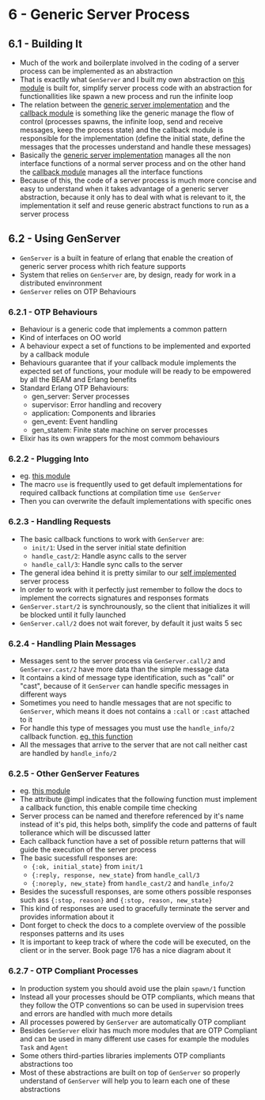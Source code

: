 # 6 - Generic Server Process

## 6.1 - Building It

- Much of the work and boilerplate involved in the coding of a server process can be implemented as an abstraction
- That is exactlly what `GenServer` and I built my own abstraction on [this module](Chapter6.MyServerProcess.html#content) is built for, simplify server process code with an abstraction for functionallities like spawn a new process and run the infinite loop
- The relation between the [generic server implementation](Chapter6.MyServerProcess.html#content) and the [callback module](Chapter6.MyKeyValueStore.html#content) is something like the generic manage the flow of control (processes spawns, the infinite loop, send and receive messages, keep the process state) and the callback module is responsible for the implementation (define the initial state, define the messages that the processes understand and handle these messages)
- Basically the [generic server implementation](Chapter6.MyServerProcess.html#content) manages all the non interface functions of a normal server process and on the other hand the [callback module](Chapter6.MyKeyValueStore.html#content) manages all the interface functions
- Because of this, the code of a server process is much more concise and easy to understand when it takes advantage of a generic server abstraction, because it only has to deal with what is relevant to it, the implementation it self and reuse generic abstract functions to run as a server process

## 6.2 - Using GenServer

- `GenServer` is a built in feature of erlang that enable the creation of generic server process whith rich feature supports
- System that relies on `GenServer` are, by design, ready for work in a distributed envinronment
- `GenServer` relies on OTP Behaviours

### 6.2.1 - OTP Behaviours

- Behaviour is a generic code that implements a common pattern
- Kind of interfaces on OO world
- A behaviour expect a set of functions to be implemented and exported by a callback module
- Behaviours guarantee that if your callback module implements the expected set of functions, your module will be ready to be empowered by all the BEAM and Erlang benefits
- Standard Erlang OTP Behaviours:
  - gen_server: Server processes
  - supervisor: Error handling and recovery
  - application: Components and libraries
  - gen_event: Event handling
  - gen_statem: Finite state machine on server processes
- Elixir has its own wrappers for the most commom behaviours

### 6.2.2 - Plugging Into

- eg. [this module](Chapter6.KeyValueStore.html#content)
- The macro `use` is frequentlly used to get default implementations for required callback functions at compilation time `use GenServer`
- Then you can overwrite the default implementations with specific ones

### 6.2.3 - Handling Requests

- The basic callback functions to work with `GenServer` are:
  - `init/1`: Used in the server initial state definition
  - `handle_cast/2`: Handle async calls to the server
  - `handle_call/3`: Handle sync calls to the server
- The general idea behind it is pretty similar to our [self implemented](Chapter6.MyServerProcess.html#content) server process
- In order to work with it perfectly just remember to follow the docs to implement the corrects signatures and responses formats
- `GenServer.start/2` is synchrounously, so the client that initializes it will be blocked until it fully launched
- `GenServer.call/2` does not wait forever, by default it just waits 5 sec

### 6.2.4 - Handling Plain Messages

- Messages sent to the server process via `GenServer.call/2` and `GenServer.cast/2` have more data than the simple message data
- It contains a kind of message type identification, such as "call" or "cast", because of it `GenServer` can handle specific messages in different ways
- Sometimes you need to handle messages that are not specific to `GenServer`, which means it does not contains a `:call` or `:cast` attached to it
- For handle this type of messages you must use the `handle_info/2` callback function. [eg. this function](Chapter6.KeyValueStore.html#handle_info/2)
- All the messages that arrive to the server that are not call neither cast are handled by `handle_info/2`

### 6.2.5 - Other GenServer Features

- eg. [this module](Chapter6.KeyValueStore.html#content)
- The attribute @impl indicates that the following function must implement a callback function, this enable compile time checking
- Server process can be named and therefore referenced by it's name instead of it's pid, this helps both, simplify the code and patterns of fault tollerance which will be discussed latter
- Each callback function have a set of possible return patterns that will guide the execution of the server process
- The basic sucessfull responses are:
  - `{:ok, initial_state}` from `init/1`
  - `{:reply, response, new_state}` from `handle_call/3`
  - `{:noreply, new_state}` from `handle_cast/2` and `handle_info/2`
- Besides the sucessfull responses, are some others possible responses such ass `{:stop, reason}` and `{:stop, reason, new_state}`
- This kind of responses are used to gracefully terminate the server and provides information about it
- Dont forget to check the docs to a complete overview of the possible responses patterns and its uses
- It is important to keep track of where the code will be executed, on the client or in the server. Book page 176 has a nice diagram about it

### 6.2.7 - OTP Compliant Processes

- In production system you should avoid use the plain `spawn/1` function
- Instead all your processes should be OTP compliants, which means that they follow the OTP conventions so can be used in supervision trees and errors are handled with much more details
- All processes powered by `GenServer` are automatically OTP compliant
- Besides `GenServer` elixir has much more modules that are OTP Compliant and can be used in many different use cases for example the modules `Task` and `Agent`
- Some others third-parties libraries implements OTP compliants abstractions too
- Most of these abstractions are built on top of `GenServer` so properly understand of `GenServer` will help you to learn each one of these abstractions
